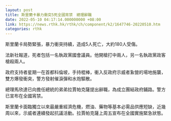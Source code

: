 ```yaml
---
layout: post
title: 斯里蘭卡暴力衝突5死全國宵禁　總理辭職
date: 2022-05-10 04:17:14.000000000 +08:00
link: https://news.rthk.hk/rthk/ch/component/k2/1647746-20220510.htm
categories: rthk
---
```


斯里蘭卡局勢緊張，暴力衝突持續，造成5人死亡，大約180人受傷。

法新社報道，死者包括一名執政黨國會議員。他開槍打中兩人，另一名執政黨政客槍殺兩人。

政府支持者星期一在首都科倫坡，手持棍棒，衝入反政府示威者紥營的場地施襲，雙方爆發衝突，警方發射催淚彈和水炮驅散。

總理馬欣達已向擔任總統的弟弟拉賈帕克薩提出辭職，為成立團結政府鋪路。警方已宣布在全國宵禁。

斯里蘭卡面臨獨立以來最嚴重經濟危機，燃油、藥物等基本必需品供應短缺，近幾周以來，示威者連續發起抗議活動。拉賈帕克薩上周五宣布在全國實施緊急狀態。

